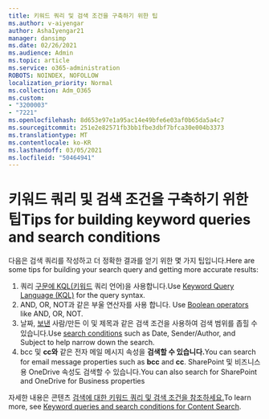 ```yaml
---
title: 키워드 쿼리 및 검색 조건을 구축하기 위한 팁
ms.author: v-aiyengar
author: AshaIyengar21
manager: dansimp
ms.date: 02/26/2021
ms.audience: Admin
ms.topic: article
ms.service: o365-administration
ROBOTS: NOINDEX, NOFOLLOW
localization_priority: Normal
ms.collection: Adm_O365
ms.custom:
- "3200003"
- "7221"
ms.openlocfilehash: 8d653e97e1a95ac14e49bfe6e03af0b65da5a4c7
ms.sourcegitcommit: 251e2e82571fb3bb1fbe3dbf7bfca30e004b3373
ms.translationtype: MT
ms.contentlocale: ko-KR
ms.lasthandoff: 03/05/2021
ms.locfileid: "50464941"
---
```

# <a name="tips-for-building-keyword-queries-and-search-conditions"></a><span data-ttu-id="105e7-102">키워드 쿼리 및 검색 조건을 구축하기 위한 팁</span><span class="sxs-lookup"><span data-stu-id="105e7-102">Tips for building keyword queries and search conditions</span></span>

<span data-ttu-id="105e7-103">다음은 검색 쿼리를 작성하고 더 정확한 결과를 얻기 위한 몇 가지 팁입니다.</span><span class="sxs-lookup"><span data-stu-id="105e7-103">Here are some tips for building your search query and getting more accurate results:</span></span>

1. <span data-ttu-id="105e7-104">쿼리 [구문에 KQL(키워드](https://go.microsoft.com/fwlink/?linkid=2101591) 쿼리 언어)을 사용합니다.</span><span class="sxs-lookup"><span data-stu-id="105e7-104">Use [Keyword Query Language (KQL)](https://go.microsoft.com/fwlink/?linkid=2101591) for the query syntax.</span></span>
1. <span data-ttu-id="105e7-105">AND, OR, NOT과 같은 부울 연산자를 사용 합니다. [](https://go.microsoft.com/fwlink/?linkid=2101592)</span><span class="sxs-lookup"><span data-stu-id="105e7-105">Use [Boolean operators](https://go.microsoft.com/fwlink/?linkid=2101592) like AND, OR, NOT.</span></span>
1. <span data-ttu-id="105e7-106">날짜, [보낸](https://go.microsoft.com/fwlink/?linkid=2102410) 사람/만든 이 및 제목과 같은 검색 조건을 사용하여 검색 범위를 좁힐 수 있습니다.</span><span class="sxs-lookup"><span data-stu-id="105e7-106">Use [search conditions](https://go.microsoft.com/fwlink/?linkid=2102410) such as Date, Sender/Author, and Subject to help narrow down the search.</span></span>
1. <span data-ttu-id="105e7-107">bcc 및 **cc와** 같은 전자 메일 메시지 속성을 **검색할 수 있습니다.**</span><span class="sxs-lookup"><span data-stu-id="105e7-107">You can search for email message properties such as **bcc** and **cc**.</span></span> <span data-ttu-id="105e7-108">SharePoint 및 비즈니스용 OneDrive 속성도 검색할 수 있습니다.</span><span class="sxs-lookup"><span data-stu-id="105e7-108">You can also search for SharePoint and OneDrive for Business properties</span></span>

<span data-ttu-id="105e7-109">자세한 내용은 콘텐츠 [검색에 대한 키워드 쿼리 및 검색 조건을 참조하세요.](https://go.microsoft.com/fwlink/?linkid=2102411)</span><span class="sxs-lookup"><span data-stu-id="105e7-109">To learn more, see [Keyword queries and search conditions for Content Search](https://go.microsoft.com/fwlink/?linkid=2102411).</span></span>
